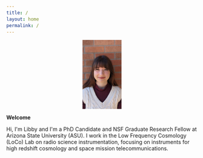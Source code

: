 ```yaml
---
title: /
layout: home
permalink: /
---
```

<p align="center">
<img src="graphics/headshot.jpg" alt="Headshot" width=103 height=183 align="center">
</p>
  
<p align="center">
  
  <b> Welcome </b>
  
Hi, I'm Libby and I'm a PhD Candidate and NSF Graduate Research Fellow at Arizona State University (ASU). I work in the Low Frequency Cosmology (LoCo) Lab on radio science instrumentation, focusing on instruments for high redshift cosmology and space mission telecommunications. 
  
</p>

